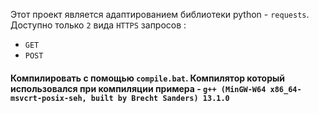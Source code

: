 Этот проект является адаптированием библиотеки python - `requests`. Доступно только `2` вида `HTTPS` запросов : 
- `GET`
 - `POST`

#### Компилировать с помощью `compile.bat`. Компилятор который использовался при компиляции примера - `g++ (MinGW-W64 x86_64-msvcrt-posix-seh, built by Brecht Sanders) 13.1.0`